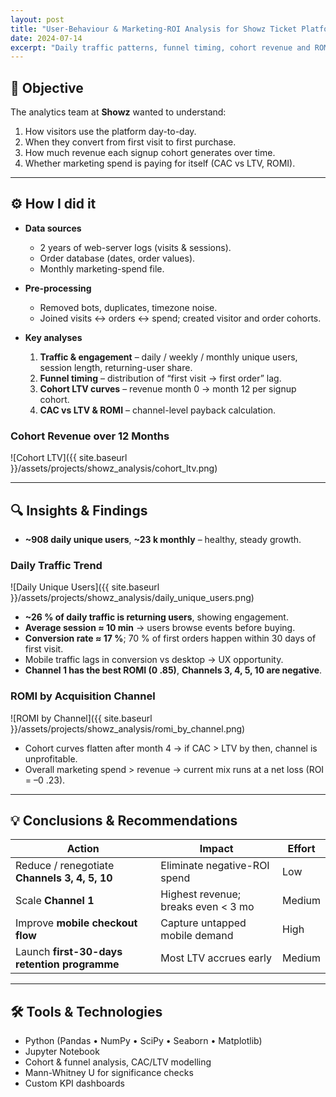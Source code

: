 ```yaml
---
layout: post
title: "User-Behaviour & Marketing-ROI Analysis for Showz Ticket Platform"
date: 2024-07-14
excerpt: "Daily traffic patterns, funnel timing, cohort revenue and ROMI by acquisition channel for an online ticket marketplace."
---
```


## 🎯 Objective

The analytics team at **Showz** wanted to understand:

1. How visitors use the platform day-to-day.
2. When they convert from first visit to first purchase.
3. How much revenue each signup cohort generates over time.
4. Whether marketing spend is paying for itself (CAC vs LTV, ROMI).

---

## ⚙️ How I did it

- **Data sources**

  - 2 years of web-server logs (visits & sessions).
  - Order database (dates, order values).
  - Monthly marketing-spend file.

- **Pre-processing**

  - Removed bots, duplicates, timezone noise.
  - Joined visits ↔ orders ↔ spend; created visitor and order cohorts.

- **Key analyses**
  1. **Traffic & engagement** – daily / weekly / monthly unique users, session length, returning-user share.
  2. **Funnel timing** – distribution of “first visit → first order” lag.
  3. **Cohort LTV curves** – revenue month 0 → month 12 per signup cohort.
  4. **CAC vs LTV & ROMI** – channel-level payback calculation.

### Cohort Revenue over 12 Months

![Cohort LTV]({{ site.baseurl }}/assets/projects/showz_analysis/cohort_ltv.png)

---

## 🔍 Insights & Findings

- **~908 daily unique users**, **~23 k monthly** – healthy, steady growth.

### Daily Traffic Trend

![Daily Unique Users]({{ site.baseurl }}/assets/projects/showz_analysis/daily_unique_users.png)

- **~26 % of daily traffic is returning users**, showing engagement.
- **Average session ≈ 10 min** → users browse events before buying.
- **Conversion rate ≈ 17 %**; 70 % of first orders happen within 30 days of first visit.
- Mobile traffic lags in conversion vs desktop → UX opportunity.
- **Channel 1 has the best ROMI (0 .85)**, **Channels 3, 4, 5, 10 are negative**.

### ROMI by Acquisition Channel

![ROMI by Channel]({{ site.baseurl }}/assets/projects/showz_analysis/romi_by_channel.png)

- Cohort curves flatten after month 4 → if CAC > LTV by then, channel is unprofitable.
- Overall marketing spend > revenue → current mix runs at a net loss (ROI = –0 .23).

---

## 💡 Conclusions & Recommendations

| Action                                        | Impact                              | Effort |
| --------------------------------------------- | ----------------------------------- | ------ |
| Reduce / renegotiate **Channels 3, 4, 5, 10** | Eliminate negative-ROI spend        | Low    |
| Scale **Channel 1**                           | Highest revenue; breaks even < 3 mo | Medium |
| Improve **mobile checkout flow**              | Capture untapped mobile demand      | High   |
| Launch **first-30-days retention programme**  | Most LTV accrues early              | Medium |

---

## 🛠️ Tools & Technologies

- Python (Pandas • NumPy • SciPy • Seaborn • Matplotlib)
- Jupyter Notebook
- Cohort & funnel analysis, CAC/LTV modelling
- Mann-Whitney U for significance checks
- Custom KPI dashboards
